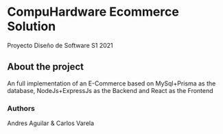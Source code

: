# CompuHardware Ecommerce Solution
Proyecto Diseño de Software S1 2021 
## About the project
An full implementation of an E-Commerce based on MySql+Prisma as the database, NodeJs+ExpressJs as the Backend and React as the Frontend 

### Authors

Andres Aguilar & Carlos Varela





